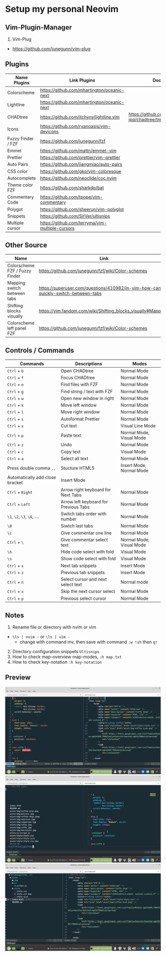 # Setup my personal Neovim

## Vim-Plugin-Manager

1. Vim-Plug
- https://github.com/junegunn/vim-plug

## Plugins

| Name Plugins | Link Plugins | Docs | Link Short Description |
| ------------ | ------------ | ---- | ---------------------- |
| Colorscheme | https://github.com/mhartington/oceanic-next |
| Lightline | https://github.com/mhartington/oceanic-next |
| CHADtree | https://github.com/itchyny/lightline.vim | https://github.com/ms-jpq/chadtree/tree/chad/docs |
| Icons | https://github.com/ryanoasis/vim-devicons |
| Fuzzy Finder / FZF | https://github.com/junegunn/fzf |
| Emmet | https://github.com/mattn/emmet-vim |
| Prettier | https://github.com/prettier/vim-prettier |
| Auto Pairs | https://github.com/jiangmiao/auto-pairs |
| CSS color | https://github.com/gko/vim-coloresque |
| Autocomplete | https://github.com/neoclide/coc.nvim |
| Theme color FZF | https://github.com/sharkdp/bat |
| Commentary Code | https://github.com/tpope/vim-commentary |
| Polygot | https://github.com/sheerun/vim-polyglot |
| Snippets | https://github.com/SirVer/ultisnips | | https://gist.github.com/mfebriann/a9d55a44a50647c3caecbc08c1cd654b |
| Multiple cursor | https://github.com/terryma/vim-multiple-cursors |


## Other Source

| Name | Link | Link Short Description |
| ---- | ---- | ---------------------- |
| Colorscheme FZF / Fuzzy Finder | https://github.com/junegunn/fzf/wiki/Color-schemes | https://gist.github.com/mfebriann/29263ae9314d0244335e98d138b3b6a5 |
| Mapping switch between tabs | https://superuser.com/questions/410982/in-vim-how-can-i-quickly-switch-between-tabs | https://gist.github.com/mfebriann/b1d1a8462a9bec506511d6dd97f9bd2e |
| Shifting blocks visually | https://vim.fandom.com/wiki/Shifting_blocks_visually#Mappings |
| Colorscheme left panel FZF | https://github.com/junegunn/fzf/wiki/Color-schemes | 


## Controls / Commands

| Commands | Descriptions | Modes |
| -------- | ------------ | ----- |
| `Ctrl` + `b` | Open CHADtree | Normal Mode |
| `Ctrl` + `f` | Focus CHADtree | Normal Mode |
| `Ctrl` + `e` | Find files with FZF | Normal Mode |
| `Ctrl` + `g` | Find string / text with FZF | Normal Mode |
| `Ctrl` + `w` | Open new window in right | Normal Mode |
| `Ctrl` + `k` | Move left window | Normal Mode |
| `Ctrl` + `l` | Move right window | Normal Mode |
| `Ctrl` + `s` | Autoformat Prettier | Normal Mode |
| `Ctrl` + `x` | Cut text | Visual Line Mode |
| `Ctrl` + `p` | Paste text | Normal Mode, Visual Mode |
| `Ctrl` + `z` | Undo | Normal Mode |
| `Ctrl` + `c` | Copy text | Visual Mode |
| `Ctrl` + `a` | Select all text | Normal Mode |
| Press double comma `,,` | Stucture HTML5 | Insert Mode, Normal Mode |
| Automatically add close bracket | Insert Mode |
| `Ctrl` + `Right` | Arrow right keyboard for Next Tabs | Normal Mode |
| `Ctrl` + `Left` | Arrow left keyboard for Previous Tabs | Normal Mode |
| `\1`, `\2`, `\3`, `\4`, .... | Switch tabs order with number | Normal Mode |
| `\0` | Siwtch last tabs | Normal Mode |
| `\c` | Give commentar one line | Normal Mode |
| `Ctrl` + `\` | Give commentar select text | Normal Mode, Visual Mode |
| `\h` | Hide code select with fold | Visual Mode |
| `\s` | Show code select with fold | Visual Mode |
| `Ctrl` + `x` | Next tab snippets | Insert Mode |
| `Ctrl` + `z` | Previous tab snippets | Insert Mode |
| `Ctrl` + `n` | Select cursor and next select text | Normal mode |
| `Ctrl` + `x` | Skip the next cursor select | Normal Mode |
| `Ctrl` + `p` | Previous select cursor | Normal Mode |

 

## Notes

1. Rename file or directory with nvim or vim
- `\ls | nvim -` or `\ls | vim -` 
  - change with command mv, then save with command `:w !sh` then `q!`
2. Directory configuration snippets `Ultisnips`
3. How to check map-overview map-modes, `:h map.txt`
4. How to check key-notation `:h key-notation`

## Preview

<img src="textEditor.png">
<img src="fuzzyFinder.png">
<img src="fileManager.png">


